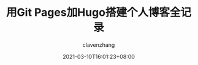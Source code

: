 ---
title: "用Git Pages加Hugo搭建个人博客全记录"
date: 2021-03-10T16:01:23+08:00
lastmod: 2021-03-10T16:01:23+08:00
draft: false
tags: ["Git Pages", "Hugo", "个人博客"]
categories: ["shortcodes", "index"]
author: "clavenzhang"

weight: 1

# You can also close(false) or open(true) something for this content.
# P.S. comment can only be closed
# comment: false
# toc: false
mathjax: true
---